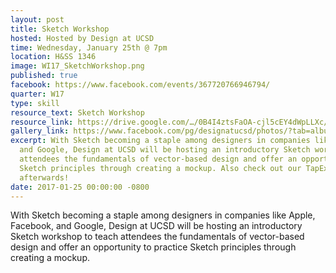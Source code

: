 ```yaml
---
layout: post
title: Sketch Workshop
hosted: Hosted by Design at UCSD
time: Wednesday, January 25th @ 7pm
location: H&SS 1346
image: WI17_SketchWorkshop.png
published: true
facebook: https://www.facebook.com/events/367720766946794/
quarter: W17
type: skill
resource_text: Sketch Workshop
resource_link: https://drive.google.com/…/0B4I4ztsFaOA-cjl5cEY4dWpLLXc/view
gallery_link: https://www.facebook.com/pg/designatucsd/photos/?tab=album&album_id=1834574926782970
excerpt: With Sketch becoming a staple among designers in companies like Apple, Facebook,
  and Google, Design at UCSD will be hosting an introductory Sketch workshop to teach
  attendees the fundamentals of vector-based design and offer an opportunity to practice
  Sketch principles through creating a mockup. Also check out our TapEx game night
  afterwards!
date: 2017-01-25 00:00:00 -0800
---
```

With Sketch becoming a staple among designers in companies like Apple, Facebook, and Google, Design at UCSD will be hosting an introductory Sketch workshop to teach attendees the fundamentals of vector-based design and offer an opportunity to practice Sketch principles through creating a mockup. 